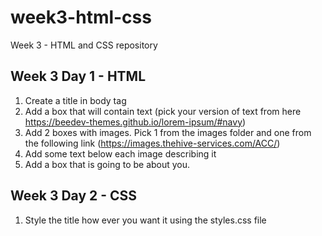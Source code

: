 # week3-html-css
Week 3 - HTML and CSS repository 


## Week 3 Day 1 - HTML

1. Create a title in body tag
2. Add a box that will contain text (pick your version of text from here https://beedev-themes.github.io/lorem-ipsum/#navy)
3. Add 2 boxes with images. Pick 1 from the images folder and one from the following link (https://images.thehive-services.com/ACC/)
4. Add some text below each image describing it
5. Add a box that is going to be about you.



## Week 3 Day 2 - CSS

1. Style the title how ever you want it using the styles.css file